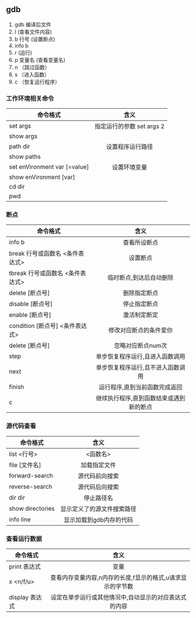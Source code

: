 ## gdb

1. gdb 编译后文件
2. l (查看文件内容) 
3. b 行号 (设置断点)
4. info b
5. r (运行)
6. p 变量名 (查看变量名)
7. n （跳过函数）
8. s （进入函数）
9. c （恢复运行程序）


### 工作环境相关命令
| 命令格式 | 含义 |
| ----- |:------:|
| set args | 指定运行的参数 set args 2 |
| show args |  |
| path dir | 设置程序运行路径 |
| show paths |  |
| set enVironment var [=value] | 设置环境变量 |
| show enVironment [var] |  |
| cd dir |  |
| pwd |  |

### 断点
| 命令格式 | 含义 |
| ----- |:------:|
| info b | 查看所设断点 |
| break 行号或函数名 <条件表达式> | 设置断点 |
| tbreak 行号或函数名 <条件表达式> | 临时断点,到达后自动删除 |
| delete [断点号] | 删除指定断点 |
| disable [断点号] | 停止指定断点 |
| enable [断点号] | 激活制定断定 |
| condition [断点号] <条件表达式> | 修改对应断点的条件爱你 |
| delete [断点号] <num> | 忽略对应断点num次 |
| step | 单步恢复程序运行,且进入函数调用 |
| next | 单步恢复程序运行,且不进入函数调用 |
| finish | 运行程序,直到当前函数完成返回 |
| c | 继续执行程序,直到函数结束或遇到新的断点 |

### 源代码查看
| 命令格式 | 含义 |
| ----- |:------:|
| list <行号>|<函数名> | 查看指定位置代码 |
| file [文件名] | 加载指定文件 |
| forward-search | 源代码前向搜索 |
| reverse-search | 源代码后向搜索 |
| dir dir | 停止路径名 |
| show directories | 显示定义了的源文件搜索路径 |
| info line | 显示加载到gdb内存的代码 |

### 查看运行数据
| 命令格式 | 含义 |
| ----- |:------:|
| print 表达式|变量 | 查看表达式和变量的值 |
| x <n/f/u> | 查看内存变量内容,n内存的长度,f显示的格式,u请求显示的字节数 |
| display 表达式 | 设定在单步运行或其他情况中,自动显示的对应表达式的内容 |
